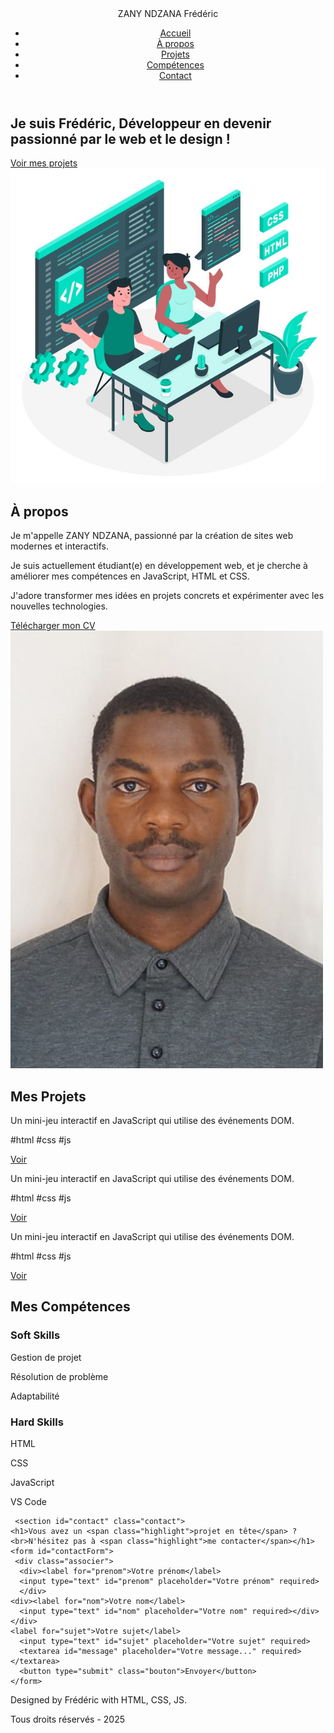 <!DOCTYPE html>
<html lang="en">
<head>
    <meta charset="UTF-8">
    <meta name="viewport" content="width=device-width, initial-scale=1.0">
    <title>Mon portfolio</title>
    <link rel="stylesheet" href="projetfinal.css">
</head>
<body>
  <header class="fond">
    <div class="section1">
      <div class="nom">ZANY NDZANA<span class="prenom"> Frédéric</span></div>
      <nav>
        <ul>
          <li><a href="#accueil" class="highlight">Accueil</a></li>
          <li><a href="#apropos">À propos</a></li>
          <li><a href="#projets">Projets</a></li>
          <li><a href="#competences">Compétences</a></li>
          <li><a href="#contact">Contact</a></li>
        </ul>
      </nav>
    </div>
  </header>
    <section class="section2">
    <div class="sect2-text">
      <h1>Je suis <span class="highlight">Frédéric</span>, Développeur en devenir passionné par le web et le design !</h1>
      <a href="#projets" class="bouton">Voir mes projets</a>
    </div>
    <div class="hero-img">
      <img src= "IMG-20250901-WA0003.jpg" alt=" Exemple du développement web">
    </div>
    </section>
<section class="section3">
    <div class="sect3">
      <h2 id="apropos"  >À propos</h2>
      <p>Je m'appelle <span class="highlight">ZANY NDZANA</span>, passionné par la création de sites web modernes et interactifs.</p>
      <p>Je suis actuellement étudiant(e) en <span class="highlight">développement web</span>, et je cherche à améliorer mes compétences en JavaScript, HTML et CSS.</p>
      <p>J'adore transformer mes idées en projets concrets et expérimenter avec les nouvelles technologies.</p>
      <a href="CV ZanyNdzanaFrederic.pdf" class="bouton">Télécharger mon CV</a>
    </div>
    <div class="sect3-img">
      <img src="IMG-20240924-WA0012.jpg" alt="Photo développeur">
    </div>
  </section>

  
  <section  class="section4"></section>
    <h2 id="projets">Mes Projets</h2>
    <div class="afficherlegrid">
      <div class="minijeu">
        <p>Un mini-jeu interactif en JavaScript qui utilise des événements DOM.</p>
        <p class="tags">#html #css #js</p>
        <a href="#" class="bouton">Voir</a>
      </div>
      <div class="minijeu">
        <p>Un mini-jeu interactif en JavaScript qui utilise des événements DOM.</p>
        <p class="tags">#html #css #js</p>
        <a href="#" class="bouton">Voir</a>
      </div>
      <div class="minijeu">
        <p>Un mini-jeu interactif en JavaScript qui utilise des événements DOM.</p>
        <p class="tags">#html #css #js</p>
        <a href="#" class="bouton">Voir</a>
      </div>
    </div>
  </section>
  
  <section class="section5">
    <h2 id="competences">Mes Compétences</h2>
    <div class="afficherlegrid2">
      <div class="carte">
        <h3 class="para">Soft Skills</h3>
        <div class="skill"><p>Gestion de projet</p><div class="bar"><span style="width: 75%"></span></div></div>
        <div class="skill"><p>Résolution de problème</p><div class="bar"><span style="width: 65%"></span></div></div>
        <div class="skill"><p>Adaptabilité</p><div class="bar"><span style="width: 85%"></span></div></div>
      </div>
      <div class="carte">
        <h3 class="para">Hard Skills</h3>
        <div class="skill"><p>HTML</p><div class="bar"><span style="width: 95%"></span></div></div>
        <div class="skill"><p>CSS</p><div class="bar"><span style="width: 60%"></span></div></div>
        <div class="skill"><p>JavaScript</p><div class="bar"><span style="width: 80%"></span></div></div>
        <div class="skill"><p>VS Code</p><div class="bar"><span style="width: 98%"></span></div></div>
      </div>
    </div>
  </section>

     <section id="contact" class="contact">
    <h1>Vous avez un <span class="highlight">projet en tête</span> ?<br>N'hésitez pas à <span class="highlight">me contacter</span></h1>
    <form id="contactForm">
     <div class="associer">
      <div><label for="prenom">Votre prénom</label>
      <input type="text" id="prenom" placeholder="Votre prénom" required>
      </div>
    <div><label for="nom">Votre nom</label>
      <input type="text" id="nom" placeholder="Votre nom" required></div>
    </div>
    <label for="sujet">Votre sujet</label>
      <input type="text" id="sujet" placeholder="Votre sujet" required>
      <textarea id="message" placeholder="Votre message..." required></textarea>
      <button type="submit" class="bouton">Envoyer</button>
    </form>
  </section>
  <footer>
   <div class="droit">
    <p>Designed by <span class="highlight">Frédéric </span>with HTML, CSS, JS. </p>
     <p>Tous droits réservés - 2025</p>
   </div>
  </footer>
  <script src="projetFinal.js"></script>
</body>
</html>
</body>
</html>
